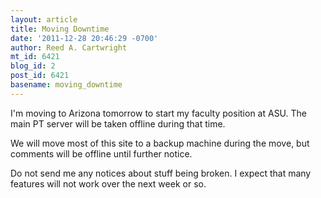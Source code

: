 ```yaml
---
layout: article
title: Moving Downtime
date: '2011-12-28 20:46:29 -0700'
author: Reed A. Cartwright
mt_id: 6421
blog_id: 2
post_id: 6421
basename: moving_downtime
---
```

I'm moving to Arizona tomorrow to start my faculty position at ASU.  The main PT server will be taken offline during that time.

We will move most of this site to a backup machine during the move, but comments will be offline until further notice.

Do not send me any notices about stuff being broken.  I expect that many features will not work over the next week or so.
